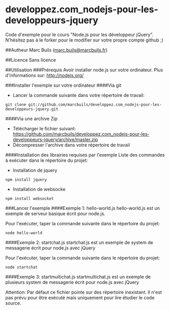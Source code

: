 developpez.com_nodejs-pour-les-developpeurs-jquery
==================================================

Code d'exemple pour le cours "Node.js pour les développeur jQuery". 
N'hésitez pas à le forker pour le modifier sur votre propre compte github ;)


##Autheur
Marc Buils (marc.buils@marcbuils.fr)

##Licence
Sans licence

##Utilisation
###Prérequis
Avoir installer node.js sur votre ordinateur. 
Plus d'informations sur:
http://nodejs.org/

###Installer l'exemple sur votre ordinateur
####Via git
- Lancer la commande suivante dans votre répertoire de travail:
```
git clone git://github.com/marcbuils/developpez.com_nodejs-pour-les-developpeurs-jquery.git
```

####Via une archive Zip
- Télécharger le fichier suivant:
https://github.com/marcbuils/developpez.com_nodejs-pour-les-developpeurs-jquery/archive/master.zip
- Décompresser l'archive dans votre répertoire de travail

####Installation des librairies requises par l'exemple
Liste des commandes à exécuter dans le répertoire du projet:
- Installation de jquery
```
npm install jquery
```
- Installation de websocke
```
npm install websocket
```

###Lancer l'exemple
####Exemple 1: hello-world.js
hello-world.js est un exemple de serveur basique écrit pour node.js.

Pour l'exécuter, taper la commande suivante dans le répertoire du projet:
```
node hello-world
```

####Exemple 2: startchat.js
startchat.js est un exemple de system de messagerie écrit pour node.js avec jQuery

Pour l'exécuter, taper la commande suivante dans le répertoire du projet:
```
node startchat
```

####Exemple 3: startmultichat.js
startmultichat.js est un exemple de plusieurs system de messagerie écrit pour node.js avec jQuery

Attention: Par défaut ce fichier pointe sur des répertoire inexistant. Il n'est pas prévu pour être exécuté mais uniquement pour lire étudier le code source.


